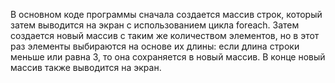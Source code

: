 В основном коде программы сначала создается массив строк, который затем выводится на экран с использованием цикла foreach. Затем создается новый массив с таким же количеством элементов, но в этот раз элементы выбираются на основе их длины: если длина строки меньше или равна 3, то она сохраняется в новый массив. В конце новый массив также выводится на экран.